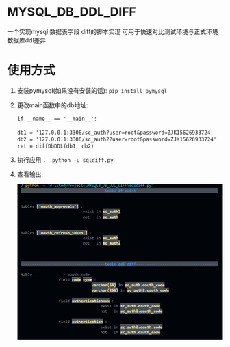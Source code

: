 # MYSQL_DB_DDL_DIFF
一个实现mysql 数据表字段 diff的脚本实现
可用于快速对比测试环境与正式环境数据库ddl差异

# 使用方式
1. 安装pymysql(如果没有安装的话):
    ```pip install pymysql```
    
2. 更改main函数中的db地址:
    ```python3
    if __name__ == '__main__':

    db1 = '127.0.0.1:3306/sc_auth?user=root&password=ZJK15626933724'
    db2 = '127.0.0.1:3306/sc_auth2?user=root&password=ZJK15626933724'
    ret = diffDbDDL(db1, db2)
    ```
    
3. 执行应用：
    ``` python -u sqldiff.py```

4. 查看输出:

    ![输出](img1.png)

